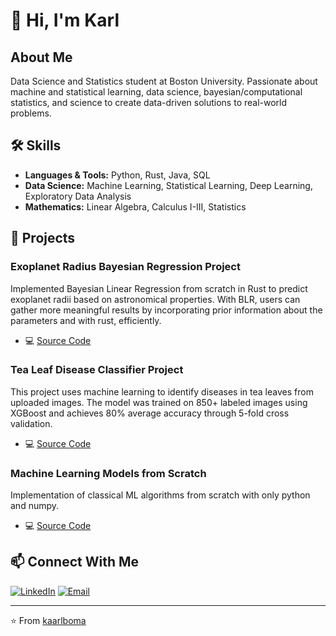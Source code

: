 # 👋 Hi, I'm Karl

## About Me
Data Science and Statistics student at Boston University. Passionate about machine and statistical learning, data science, bayesian/computational statistics, and science to create data-driven solutions to real-world problems.

## 🛠️ Skills
- **Languages & Tools:** Python, Rust, Java, SQL
- **Data Science:** Machine Learning, Statistical Learning, Deep Learning, Exploratory Data Analysis
- **Mathematics:** Linear Algebra, Calculus I-III, Statistics

## 🌟 Projects

### Exoplanet Radius Bayesian Regression Project
Implemented Bayesian Linear Regression from scratch in Rust to predict exoplanet radii based on astronomical properties. With BLR, users can gather more meaningful results by incorporating prior information about the parameters and with rust, efficiently.
- 💻 [Source Code](https://github.com/kaarlboma/astrobayes.git)

### Tea Leaf Disease Classifier Project
This project uses machine learning to identify diseases in tea leaves from uploaded images. The model was trained on 850+ labeled images using XGBoost and achieves 80% average accuracy through 5-fold cross validation.
- 💻 [Source Code](https://github.com/kaarlboma/tea-disease-classification.git)

### Machine Learning Models from Scratch
Implementation of classical ML algorithms from scratch with only python and numpy.
- 💻 [Source Code](https://github.com/kaarlboma/ML-Algorithms-From-Scratch)

## 📫 Connect With Me
[![LinkedIn](https://img.shields.io/badge/LinkedIn-0077B5?style=for-the-badge&logo=linkedin&logoColor=white)](https://www.linkedin.com/in/karlboma/)
[![Email](https://img.shields.io/badge/Email-D14836?style=for-the-badge&logo=gmail&logoColor=white)](mailto:bomakarlalfred@gmail.com)

---
⭐️ From [kaarlboma](https://github.com/kaarlboma)
